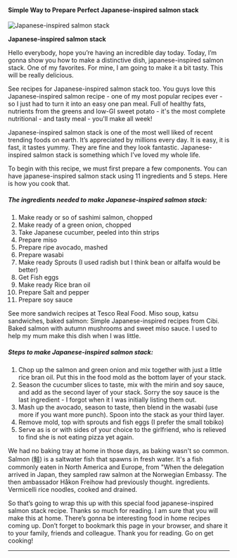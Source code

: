             

#### Simple Way to Prepare Perfect Japanese-inspired salmon stack

![Japanese-inspired salmon stack](https://img-global.cpcdn.com/recipes/106063247321328d/751x532cq70/japanese-inspired-salmon-stack-recipe-main-photo.jpg)

**Japanese-inspired salmon stack**

Hello everybody, hope you’re having an incredible day today. Today, I’m gonna show you how to make a distinctive dish, japanese-inspired salmon stack. One of my favorites. For mine, I am going to make it a bit tasty. This will be really delicious.

See recipes for Japanese-inspired salmon stack too. You guys love this Japanese-inspired salmon recipe - one of my most popular recipes ever - so I just had to turn it into an easy one pan meal. Full of healthy fats, nutrients from the greens and low-GI sweet potato - it's the most complete nutritional - and tasty meal - you'll make all week!

Japanese-inspired salmon stack is one of the most well liked of recent trending foods on earth. It’s appreciated by millions every day. It is easy, it is fast, it tastes yummy. They are fine and they look fantastic. Japanese-inspired salmon stack is something which I’ve loved my whole life.

To begin with this recipe, we must first prepare a few components. You can have japanese-inspired salmon stack using 11 ingredients and 5 steps. Here is how you cook that.

##### The ingredients needed to make Japanese-inspired salmon stack:

1.  Make ready or so of sashimi salmon, chopped
2.  Make ready of a green onion, chopped
3.  Take Japanese cucumber, peeled into thin strips
4.  Prepare miso
5.  Prepare ripe avocado, mashed
6.  Prepare wasabi
7.  Make ready Sprouts (I used radish but I think bean or alfalfa would be better)
8.  Get Fish eggs
9.  Make ready Rice bran oil
10.  Prepare Salt and pepper
11.  Prepare soy sauce

See more sandwich recipes at Tesco Real Food. Miso soup, katsu sandwiches, baked salmon: Simple Japanese-inspired recipes from Cibi. Baked salmon with autumn mushrooms and sweet miso sauce. I used to help my mum make this dish when I was little.

##### Steps to make Japanese-inspired salmon stack:

1.  Chop up the salmon and green onion and mix together with just a little rice bran oil. Put this in the food mold as the bottom layer of your stack.
2.  Season the cucumber slices to taste, mix with the mirin and soy sauce, and add as the second layer of your stack. Sorry the soy sauce is the last ingredient - I forgot when it I was initially listing them out.
3.  Mash up the avocado, season to taste, then blend in the wasabi (use more if you want more punch). Spoon into the stack as your third layer.
4.  Remove mold, top with sprouts and fish eggs (I prefer the small tobiko)
5.  Serve as is or with sides of your choice to the girlfriend, who is relieved to find she is not eating pizza yet again.

We had no baking tray at home in those days, as baking wasn't so common. Salmon (鮭) is a saltwater fish that spawns in fresh water. It's a fish commonly eaten in North America and Europe, from "When the delegation arrived in Japan, they sampled raw salmon at the Norwegian Embassy. The then ambassador Håkon Freihow had previously thought. ingredients. Vermicelli rice noodles, cooked and drained.

So that’s going to wrap this up with this special food japanese-inspired salmon stack recipe. Thanks so much for reading. I am sure that you will make this at home. There’s gonna be interesting food in home recipes coming up. Don’t forget to bookmark this page in your browser, and share it to your family, friends and colleague. Thank you for reading. Go on get cooking!

* * *